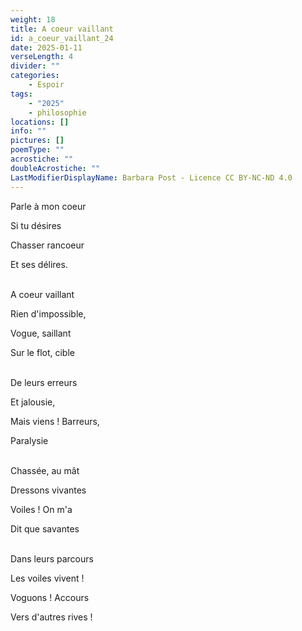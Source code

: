 ```yaml
---
weight: 18
title: A coeur vaillant
id: a_coeur_vaillant_24
date: 2025-01-11
verseLength: 4
divider: ""
categories:
    - Espoir
tags:
    - "2025"
    - philosophie
locations: []
info: ""
pictures: []
poemType: ""
acrostiche: ""
doubleAcrostiche: ""
LastModifierDisplayName: Barbara Post - Licence CC BY-NC-ND 4.0
---
```

Parle à mon coeur

Si tu désires

Chasser rancoeur

Et ses délires.

 \
A coeur vaillant

Rien d'impossible,

Vogue, saillant

Sur le flot, cible

 \
De leurs erreurs

Et jalousie,

Mais viens ! Barreurs,

Paralysie

 \
Chassée, au mât

Dressons vivantes

Voiles ! On m'a

Dit que savantes

 \
Dans leurs parcours

Les voiles vivent !

Voguons ! Accours

Vers d'autres rives !
